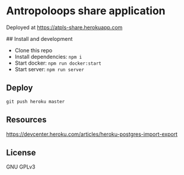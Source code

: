 # Antropoloops share application

Deployed at https://atpls-share.herokuapp.com

## Install and development

- Clone this repo
- Install dependencies: `npm i`
- Start docker: `npm run docker:start`
- Start server: `npm run server`

## Deploy

```
git push heroku master
```

## Resources

https://devcenter.heroku.com/articles/heroku-postgres-import-export


## License

GNU GPLv3
